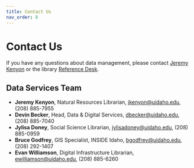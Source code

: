 ```yaml
---
title: Contact Us
nav_order: 8
---
```


# Contact Us

If you have any questions about data management, please contact [Jeremy Kenyon](mailto:jkenyon@uidaho.edu) or the library [Reference Desk](https://www.lib.uidaho.edu/help/).

## Data Services Team

- **Jeremy Kenyon**, Natural Resources Librarian, <jkenyon@uidaho.edu>, (208) 885-7955
- **Devin Becker**, Head, Data & Digital Services, <dbecker@uidaho.edu>, (208) 885-7040
- **Jylisa Doney**, Social Science Librarian, <jylisadoney@uidaho.edu>, (208) 885-0959
- **Bruce Godfrey**, GIS Specialist, INSIDE Idaho, <bgodfrey@uidaho.edu>, (208) 292-1407
- **Evan Williamson**, Digital Infrastructure Librarian, <ewilliamson@uidaho.edu>, (208) 885-6260
